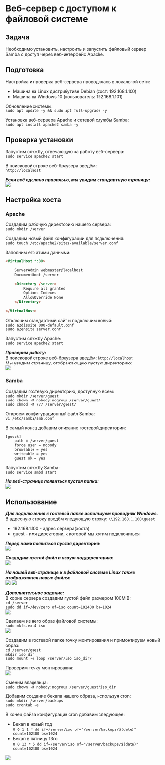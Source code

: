 # Веб-сервер с доступом к файловой системе

## Задача
Необходимо установить, настроить и запустить файловый сервер Samba с доступ через веб-интерфейс Apache.

## Подготовка
Настройка и проверка веб-сервера проводилась в локальной сети:
- Машина на Linux дистрибутиве Debian (хост: 192.168.1.100)
- Машина на Windows 10 (пользователь: 192.168.1.101)

Обновление системы:<br>
`sudo apt update -y && sudo apt full-upgrade -y`

Установка веб-сервера Apache и сетевой службы Samba:<br>
`sudo apt install apache2 samba -y`

## Проверка установки
Запустим службу, отвечающую за работу веб-сервера:<br>
`sudo service apache2 start`

В поисковой строке веб-браузера введём:<br>
`http://localhost`

___Если всё сделано правильно, мы увидим стандартную страницу:___<br>
<img src="img/default_page.png">

## Настройка хоста
### Apache
Создадим рабочую директорию нашего сервера:<br>
`sudo mkdir /server`

Создадим новый файл конфигурации для подключения:<br>
`sudo touch /etc/apache2/sites-available/server.conf`

Заполним его этими данными:<br>
```html
<VirtualHost *:80>

	ServerAdmin webmaster@localhost
	DocumentRoot /server

	<Directory /server>
		Require all granted
		Options Indexes
		AllowOverride None
	</Directory>

</VirtualHost>
```

Отключим стандартный сайт и подключим новый:<br>
`sudo a2dissite 000-default.conf`<br>
`sudo a2ensite server.conf`

Запустим службу Apache:<br>
`sudo service apache2 start`

___Проверим работу:___<br>
В поисковой строке веб-браузера введём: `http://localhost` <br>
Мы увидим страницу, отображающую пустую директорию:<br>
<img src="img/empty_dir_page.png">

### Samba
Создадим гостевую директорию, доступную всем:<br>
`sudo mkdir /server/guest`<br>
`sudo chown -R nobody:nogroup /server/guest/`<br>
`sudo chmod -R 777 /server/guest/`

Откроем конфигурационный файл Samba:<br>
`vi /etc/samba/smb.conf`

В самый конец добавим описание гостевой директории:<br>
```
[guest]
	path = /server/guest
	force user = nobody
	browsable = yes
	writeable = yes
	guest ok = yes
```

Запустим службу Samba:<br>
`sudo service smbd start`

___На веб-странице появиться пустая папка:___<br>
<img src="img/new_folder_page.png">

## Использование

___Для подключения к гостевой папке используем проводник Windows.___<br>
В адресную строку введём следующую строку: `\\192.168.1.100\guest`<br>
- 192.168.1.100 - адрес сервера(хоста)
- guest - имя директории, к которой мы хотим подключиться

___Перед нами появиться пустая директория:___<br>
<img src="img/win_connect.png">

___Создадим пустой файл и новую поддиректорию:___<br>
<img src="img/hello_folder.png">

___На нашей веб-странице и в файловой системе Linux также отображаются новые файлы:___<br>
<img src="img/hello_page.png">
<img src="img/hello_linux.png">

___Дополнительное задание:___<br>
В корне сервера создадим пустой файл размером 100MiB:<br>
`cd /server`<br>
`sudo dd if=/dev/zero of=iso count=102400 bs=1024`<br>
<img src="img/create_iso.png">

Сделаем из него образ файловой системы:<br>
`sudo mkfs.ext4 iso`<br>
<img src="img/mkfs.png">

Создадим в гостевой папке точку монтирования и примонтируем новый образ:<br>
`cd /server/guest`<br>
`mkdir iso_dir`<br>
`sudo mount -o loop /server/iso iso_dir/`<br>

Проверим точку монтирования:<br>
<img src="img/mount.png">

Сменим владельца:<br>
`sudo chown -R nobody:nogroup /server/guest/iso_dir`

Добавим создание бекапа нашего образа, используя cron:<br>
`sudo mkdir /server/backups`<br>
`sudo crontab -e`

В конец файла конфигурации cron добавим следующее:<br>
- Бекап в новый год<br>
`0 0 1 1 * dd if=/server/iso of="/server/backups/$(date)" count=102400 bs=1024 `
- Бекап в пятницу 13го<br>
`0 0 13 * 5 dd if=/server/iso of="/server/backups/$(date)" count=102400 bs=1024 `
<img src="img/cron.png">
